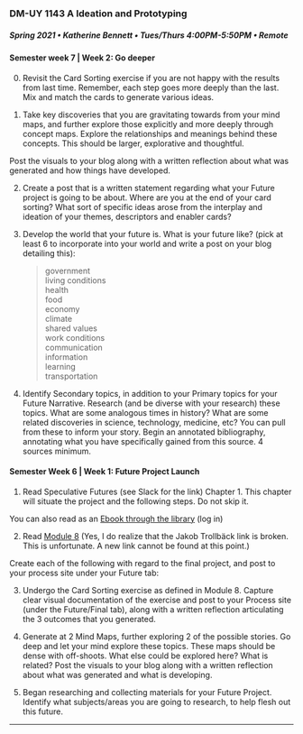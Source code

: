 ### DM-UY 1143 A Ideation and Prototyping
##### Spring 2021 • Katherine Bennett • Tues/Thurs 4:00PM-5:50PM • Remote


#### Semester week 7 | Week 2: Go deeper

0. Revisit the Card Sorting exercise if you are not happy with the results from last time. Remember, each step goes more deeply than the last. Mix and match the cards to generate various ideas.

1. Take key discoveries that you are gravitating towards from your mind maps, and further explore those explicitly and more deeply through concept maps. Explore the relationships and meanings behind these concepts. This should be larger, explorative and thoughtful.

Post the visuals to your blog along with a written reflection about what was generated and how things have developed.  


2. Create a post that is a written statement regarding what your Future project is going to be about. Where are you at the end of your card sorting? What sort of specific ideas arose from the interplay and ideation of your themes, descriptors and enabler cards?

3. Develop the world that your future is. What is your future like? (pick at least 6 to incorporate into your world and write a post on your blog detailing this):
    > government <br>
    > living conditions <br>
    > health <br>
    > food <br>
    > economy<br>
    > climate<br>
    > shared values<br>
    > work conditions<br>
    > communication<br>
     > information<br>
    > learning<br>
    > transportation<br>

4. Identify Secondary topics, in addition to your Primary topics for your Future Narrative. Research (and be diverse with your research) these topics. What are some analogous times in history? What are some related discoveries in science, technology, medicine, etc? You can pull from these to inform your story. Begin an annotated bibliography, annotating what you have specifically gained from this source. 4 sources minimum. 

#### Semester Week 6 | Week 1: Future Project Launch

1. Read Speculative Futures (see Slack for the link) Chapter 1. This chapter will situate the project and the following steps. Do not skip it. 

You can also read as an [Ebook through the library](https://getit.library.nyu.edu/go/9463476) (log in)

2. Read [Module 8](http://teaching.polishedsolid.com/ip/mod8/content/index.html#/?_k=6m31cj)
(Yes, I do realize that the Jakob Trollbäck link is broken. This is unfortunate. A new link cannot be found at this point.)

Create each of the following with regard to the final project, and post to your process site under your Future tab:

3. Undergo the Card Sorting exercise as defined in Module 8. Capture clear visual documentation of the exercise and post to your Process site (under the Future/Final tab),  along with a written reflection articulating the 3 outcomes that you generated.

4. Generate at 2 Mind Maps, further exploring 2 of the possible stories. Go deep and let your mind explore these topics. These maps should be dense with off-shoots. What else could be explored here? What is related? Post the visuals to your blog along with a written reflection about what was generated and what is developing.


5. Began researching and collecting materials for your Future Project. Identify what subjects/areas you are going to research, to help flesh out this future.
     


---

